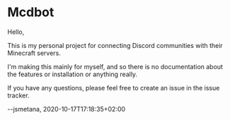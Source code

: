 # Mcdbot

Hello,

This is my personal project for connecting Discord communities with their Minecraft servers.

I'm making this mainly for myself, and so there is no documentation about the features or installation or anything
really.

If you have any questions, please feel free to create an issue in the issue tracker.

--jsmetana, 2020-10-17T17:18:35+02:00
